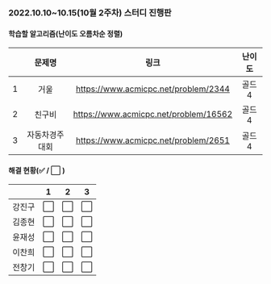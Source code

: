 ### 2022.10.10~10.15(10월 2주차) 스터디 진행판

#### 학습할 알고리즘(난이도 오름차순 정렬)

|      |     문제명     |                 링크                  | 난이도 |
| :--: | :------------: | :-----------------------------------: | :----: |
|  1   |      거울      | https://www.acmicpc.net/problem/2344  | 골드4  |
|  2   |     친구비     | https://www.acmicpc.net/problem/16562 | 골드4  |
|  3   | 자동차경주대회 | https://www.acmicpc.net/problem/2651  | 골드4  |

#### 해결 현황(:white_check_mark: / :white_large_square:  )

|        |          1           |          2           |          3           |
| :----: | :------------------: | :------------------: | :------------------: |
| 강진구 | :white_large_square: |  :white_large_square:  | :white_large_square: |
| 김종현 | :white_large_square: | :white_large_square: | :white_large_square: |
|  윤재성  |  :white_large_square:  | :white_large_square: | :white_large_square: |
| 이찬희 | :white_large_square: | :white_large_square: | :white_large_square: |
| 전창기 |  :white_large_square:  |  :white_large_square:  |  :white_large_square:  |

